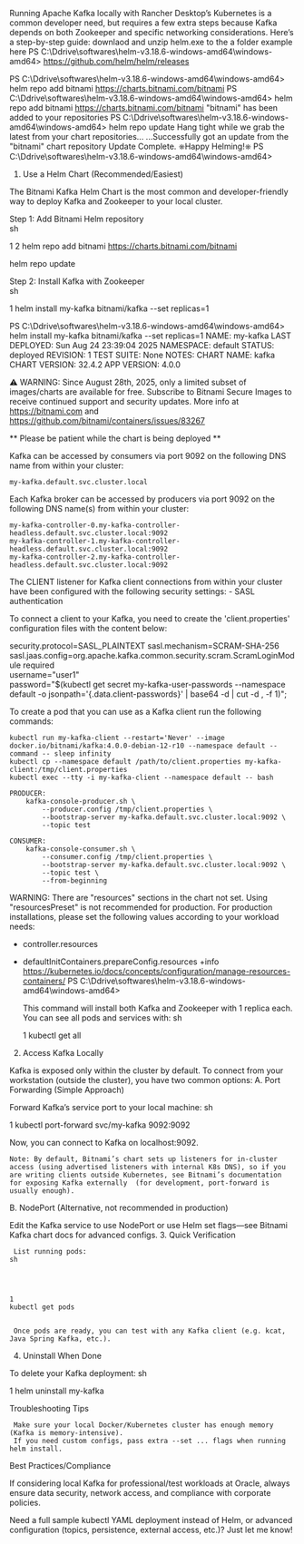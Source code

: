 Running Apache Kafka locally with Rancher Desktop’s Kubernetes is a common developer need, but requires a few extra steps because Kafka depends on both Zookeeper and specific networking considerations. Here’s a step-by-step guide: 
downlaod and unzip helm.exe to the a folder  example here PS C:\Ddrive\softwares\helm-v3.18.6-windows-amd64\windows-amd64>
https://github.com/helm/helm/releases 

PS C:\Ddrive\softwares\helm-v3.18.6-windows-amd64\windows-amd64> helm repo add bitnami https://charts.bitnami.com/bitnami
PS C:\Ddrive\softwares\helm-v3.18.6-windows-amd64\windows-amd64> helm repo add bitnami https://charts.bitnami.com/bitnami
"bitnami" has been added to your repositories
PS C:\Ddrive\softwares\helm-v3.18.6-windows-amd64\windows-amd64> helm repo update
Hang tight while we grab the latest from your chart repositories...
...Successfully got an update from the "bitnami" chart repository
Update Complete. ⎈Happy Helming!⎈
PS C:\Ddrive\softwares\helm-v3.18.6-windows-amd64\windows-amd64>


1. Use a Helm Chart (Recommended/Easiest) 

The Bitnami Kafka Helm Chart  is the most common and developer-friendly way to deploy Kafka and Zookeeper to your local cluster. 

Step 1: Add Bitnami Helm repository   
sh
 
 
 
1
2
helm repo add bitnami https://charts.bitnami.com/bitnami

helm repo update 

Step 2: Install Kafka with Zookeeper   
sh
 
 
 
1
helm install my-kafka bitnami/kafka --set replicas=1
 
 PS C:\Ddrive\softwares\helm-v3.18.6-windows-amd64\windows-amd64> helm install my-kafka bitnami/kafka --set replicas=1
NAME: my-kafka
LAST DEPLOYED: Sun Aug 24 23:39:04 2025
NAMESPACE: default
STATUS: deployed
REVISION: 1
TEST SUITE: None
NOTES:
CHART NAME: kafka
CHART VERSION: 32.4.2
APP VERSION: 4.0.0

⚠ WARNING: Since August 28th, 2025, only a limited subset of images/charts are available for free.
    Subscribe to Bitnami Secure Images to receive continued support and security updates.
    More info at https://bitnami.com and https://github.com/bitnami/containers/issues/83267

** Please be patient while the chart is being deployed **

Kafka can be accessed by consumers via port 9092 on the following DNS name from within your cluster:

    my-kafka.default.svc.cluster.local

Each Kafka broker can be accessed by producers via port 9092 on the following DNS name(s) from within your cluster:

    my-kafka-controller-0.my-kafka-controller-headless.default.svc.cluster.local:9092
    my-kafka-controller-1.my-kafka-controller-headless.default.svc.cluster.local:9092
    my-kafka-controller-2.my-kafka-controller-headless.default.svc.cluster.local:9092

The CLIENT listener for Kafka client connections from within your cluster have been configured with the following security settings:
    - SASL authentication

To connect a client to your Kafka, you need to create the 'client.properties' configuration files with the content below:

security.protocol=SASL_PLAINTEXT
sasl.mechanism=SCRAM-SHA-256
sasl.jaas.config=org.apache.kafka.common.security.scram.ScramLoginModule required \
    username="user1" \
    password="$(kubectl get secret my-kafka-user-passwords --namespace default -o jsonpath='{.data.client-passwords}' | base64 -d | cut -d , -f 1)";

To create a pod that you can use as a Kafka client run the following commands:

    kubectl run my-kafka-client --restart='Never' --image docker.io/bitnami/kafka:4.0.0-debian-12-r10 --namespace default --command -- sleep infinity
    kubectl cp --namespace default /path/to/client.properties my-kafka-client:/tmp/client.properties
    kubectl exec --tty -i my-kafka-client --namespace default -- bash

    PRODUCER:
        kafka-console-producer.sh \
            --producer.config /tmp/client.properties \
            --bootstrap-server my-kafka.default.svc.cluster.local:9092 \
            --topic test

    CONSUMER:
        kafka-console-consumer.sh \
            --consumer.config /tmp/client.properties \
            --bootstrap-server my-kafka.default.svc.cluster.local:9092 \
            --topic test \
            --from-beginning

WARNING: There are "resources" sections in the chart not set. Using "resourcesPreset" is not recommended for production. For production installations, please set the following values according to your workload needs:
  - controller.resources
  - defaultInitContainers.prepareConfig.resources
+info https://kubernetes.io/docs/concepts/configuration/manage-resources-containers/
PS C:\Ddrive\softwares\helm-v3.18.6-windows-amd64\windows-amd64>

     This command will install both Kafka and Zookeeper with 1 replica each.
     You can see all pods and services with:
    sh
     
     

     
    1
    kubectl get all
     
     
     

2. Access Kafka Locally 

Kafka is exposed only within the cluster by default. To connect from your workstation (outside the cluster), you have two common options: 
A. Port Forwarding (Simple Approach) 

Forward Kafka’s service port to your local machine: 
sh
 
 
 
1
kubectl port-forward svc/my-kafka 9092:9092
 
 

Now, you can connect to Kafka on localhost:9092. 

    Note: By default, Bitnami’s chart sets up listeners for in-cluster access (using advertised listeners with internal K8s DNS), so if you are writing clients outside Kubernetes, see Bitnami’s documentation for exposing Kafka externally  (for development, port-forward is usually enough). 
     

B. NodePort (Alternative, not recommended in production) 

Edit the Kafka service to use NodePort or use Helm set flags—see Bitnami Kafka chart docs for advanced configs. 
3. Quick Verification 

     List running pods:
    sh
     
     

     
    1
    kubectl get pods
     
     
     Once pods are ready, you can test with any Kafka client (e.g. kcat, Java Spring Kafka, etc.).
     

4. Uninstall When Done 

To delete your Kafka deployment: 
sh
 
 
 
1
helm uninstall my-kafka
 
 
Troubleshooting Tips 

     Make sure your local Docker/Kubernetes cluster has enough memory (Kafka is memory-intensive).
     If you need custom configs, pass extra --set ... flags when running helm install.
     

Best Practices/Compliance 

If considering local Kafka for professional/test workloads at Oracle, always ensure data security, network access, and compliance with corporate policies. 

Need a full sample kubectl YAML deployment instead of Helm, or advanced configuration (topics, persistence, external access, etc.)? Just let me know! 
